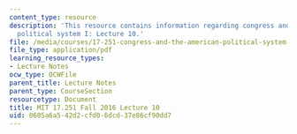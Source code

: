 ```yaml
---
content_type: resource
description: 'This resource contains information regarding congress and the american
  political system I: Lecture 10.'
file: /media/courses/17-251-congress-and-the-american-political-system-i-fall-2016/0605a6a542d2cfd06dcd37e86cf90dd7_MIT17_251F16_Lec10.pdf
file_type: application/pdf
learning_resource_types:
- Lecture Notes
ocw_type: OCWFile
parent_title: Lecture Notes
parent_type: CourseSection
resourcetype: Document
title: MIT 17.251 Fall 2016 Lecture 10
uid: 0605a6a5-42d2-cfd0-6dcd-37e86cf90dd7
---
```

